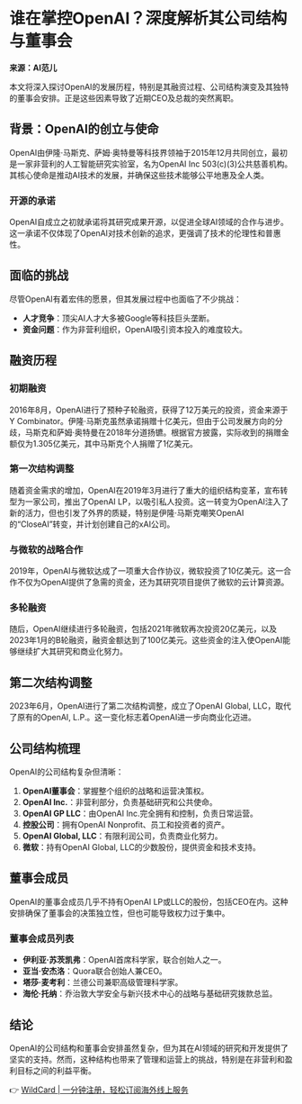 # 谁在掌控OpenAI？深度解析其公司结构与董事会

**来源：AI范儿**

本文将深入探讨OpenAI的发展历程，特别是其融资过程、公司结构演变及其独特的董事会安排。正是这些因素导致了近期CEO及总裁的突然离职。

## 背景：OpenAI的创立与使命

OpenAI由伊隆·马斯克、萨姆·奥特曼等科技界领袖于2015年12月共同创立，最初是一家非营利的人工智能研究实验室，名为OpenAI Inc 503(c)(3)公共慈善机构。其核心使命是推动AI技术的发展，并确保这些技术能够公平地惠及全人类。

### 开源的承诺

OpenAI自成立之初就承诺将其研究成果开源，以促进全球AI领域的合作与进步。这一承诺不仅体现了OpenAI对技术创新的追求，更强调了技术的伦理性和普惠性。

## 面临的挑战

尽管OpenAI有着宏伟的愿景，但其发展过程中也面临了不少挑战：

- **人才竞争**：顶尖AI人才大多被Google等科技巨头垄断。
- **资金问题**：作为非营利组织，OpenAI吸引资本投入的难度较大。

## 融资历程

### 初期融资

2016年8月，OpenAI进行了预种子轮融资，获得了12万美元的投资，资金来源于Y Combinator。伊隆·马斯克虽然承诺捐赠十亿美元，但由于公司发展方向的分歧，马斯克和萨姆·奥特曼在2018年分道扬镳。根据官方披露，实际收到的捐赠金额仅为1.305亿美元，其中马斯克个人捐赠了1亿美元。

### 第一次结构调整

随着资金需求的增加，OpenAI在2019年3月进行了重大的组织结构变革，宣布转型为一家公司，推出了OpenAI LP，以吸引私人投资。这一转变为OpenAI注入了新的活力，但也引发了外界的质疑，特别是伊隆·马斯克嘲笑OpenAI的“CloseAI”转变，并计划创建自己的xAI公司。

### 与微软的战略合作

2019年，OpenAI与微软达成了一项重大合作协议，微软投资了10亿美元。这一合作不仅为OpenAI提供了急需的资金，还为其研究项目提供了微软的云计算资源。

### 多轮融资

随后，OpenAI继续进行多轮融资，包括2021年微软再次投资20亿美元，以及2023年1月的B轮融资，融资金额达到了100亿美元。这些资金的注入使OpenAI能够继续扩大其研究和商业化努力。

## 第二次结构调整

2023年6月，OpenAI进行了第二次结构调整，成立了OpenAI Global, LLC，取代了原有的OpenAI, L.P.。这一变化标志着OpenAI进一步向商业化迈进。

## 公司结构梳理

OpenAI的公司结构复杂但清晰：

1. **OpenAI董事会**：掌握整个组织的战略和运营决策权。
2. **OpenAI Inc.**：非营利部分，负责基础研究和公共使命。
3. **OpenAI GP LLC**：由OpenAI Inc.完全拥有和控制，负责日常运营。
4. **控股公司**：拥有OpenAI Nonprofit、员工和投资者的资产。
5. **OpenAI Global, LLC**：有限利润公司，负责商业化努力。
6. **微软**：持有OpenAI Global, LLC的少数股份，提供资金和技术支持。

## 董事会成员

OpenAI的董事会成员几乎不持有OpenAI LP或LLC的股份，包括CEO在内。这种安排确保了董事会的决策独立性，但也可能导致权力过于集中。

### 董事会成员列表

- **伊利亚·苏茨凯弗**：OpenAI首席科学家，联合创始人之一。
- **亚当·安杰洛**：Quora联合创始人兼CEO。
- **塔莎·麦考利**：兰德公司兼职高级管理科学家。
- **海伦·托纳**：乔治敦大学安全与新兴技术中心的战略与基础研究拨款总监。

## 结论

OpenAI的公司结构和董事会安排虽然复杂，但为其在AI领域的研究和开发提供了坚实的支持。然而，这种结构也带来了管理和运营上的挑战，特别是在非营利和盈利目标之间的利益平衡。

👉 [WildCard | 一分钟注册，轻松订阅海外线上服务](https://bbtdd.com/WildCard)